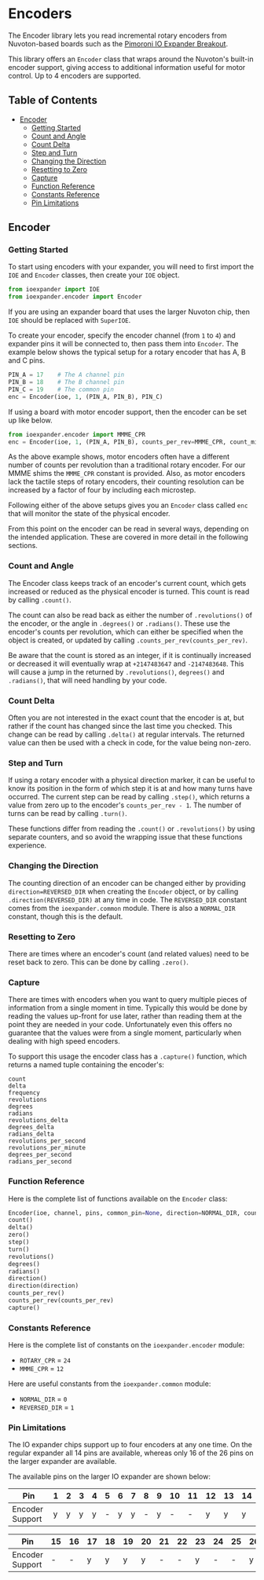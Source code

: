 # Encoders <!-- omit in toc -->

The Encoder library lets you read incremental rotary encoders from Nuvoton-based boards such as the [Pimoroni IO Expander Breakout](https://shop.pimoroni.com/products/io-expander).

This library offers an `Encoder` class that wraps around the Nuvoton's built-in encoder support, giving access to additional information useful for motor control. Up to 4 encoders are supported.


## Table of Contents <!-- omit in toc -->
- [Encoder](#encoder)
  - [Getting Started](#getting-started)
  - [Count and Angle](#count-and-angle)
  - [Count Delta](#count-delta)
  - [Step and Turn](#step-and-turn)
  - [Changing the Direction](#changing-the-direction)
  - [Resetting to Zero](#resetting-to-zero)
  - [Capture](#capture)
  - [Function Reference](#function-reference)
  - [Constants Reference](#constants-reference)
  - [Pin Limitations](#pin-limitations)


## Encoder

### Getting Started

To start using encoders with your expander, you will need to first import the `IOE` and `Encoder` classes, then create your `IOE` object.
```python
from ioexpander import IOE
from ioexpander.encoder import Encoder
```
If you are using an expander board that uses the larger Nuvoton chip, then `IOE` should be replaced with `SuperIOE`.

To create your encoder, specify the encoder channel (from `1` to `4`) and expander pins it will be connected to, then pass them into `Encoder`. The example below shows the typical setup for a rotary encoder that has A, B and C pins.
```python
PIN_A = 17    # The A channel pin
PIN_B = 18    # The B channel pin
PIN_C = 19    # The common pin
enc = Encoder(ioe, 1, (PIN_A, PIN_B), PIN_C)
```

If using a board with motor encoder support, then the encoder can be set up like below.
```python
from ioexpander.encoder import MMME_CPR
enc = Encoder(ioe, 1, (PIN_A, PIN_B), counts_per_rev=MMME_CPR, count_microsteps=True)
```

As the above example shows, motor encoders often have a different number of counts per revolution than a traditional rotary encoder. For our MMME shims the `MMME_CPR` constant is provided. Also, as motor encoders lack the tactile steps of rotary encoders, their counting resolution can be increased by a factor of four by including each microstep.

Following either of the above setups gives you an `Encoder` class called `enc` that will monitor the state of the physical encoder.

From this point on the encoder can be read in several ways, depending on the intended application. These are covered in more detail in the following sections.


### Count and Angle

The Encoder class keeps track of an encoder's current count, which gets increased or reduced as the physical encoder is turned. This count is read by calling `.count()`.

The count can also be read back as either the number of `.revolutions()` of the encoder, or the angle in `.degrees()` or `.radians()`. These use the encoder's counts per revolution, which can either be specified when the object is created, or updated by calling `.counts_per_rev(counts_per_rev)`.

Be aware that the count is stored as an integer, if it is continually increased or decreased it will eventually wrap at `+2147483647` and `-2147483648`. This will cause a jump in the returned by `.revolutions()`, `degrees()` and `.radians()`, that will need handling by your code.


### Count Delta

Often you are not interested in the exact count that the encoder is at, but rather if the count has changed since the last time you checked. This change can be read by calling `.delta()` at regular intervals. The returned value can then be used with a check in code, for the value being non-zero.


### Step and Turn

If using a rotary encoder with a physical direction marker, it can be useful to know its position in the form of which step it is at and how many turns have occurred. The current step can be read by calling `.step()`, which returns a value from zero up to the encoder's `counts_per_rev - 1`. The number of turns can be read by calling `.turn()`.

These functions differ from reading the `.count()` or `.revolutions()` by using separate counters, and so avoid the wrapping issue that these functions experience.


### Changing the Direction

The counting direction of an encoder can be changed either by providing `direction=REVERSED_DIR` when creating the `Encoder` object, or by calling `.direction(REVERSED_DIR)` at any time in code. The `REVERSED_DIR` constant comes from the `ioexpander.common` module. There is also a `NORMAL_DIR` constant, though this is the default.


### Resetting to Zero

There are times where an encoder's count (and related values) need to be reset back to zero. This can be done by calling `.zero()`.


### Capture

There are times with encoders when you want to query multiple pieces of information from a single moment in time. Typically this would be done by reading the values up-front for use later, rather than reading them at the point they are needed in your code. Unfortunately even this offers no guarantee that the values were from a single moment, particularly when dealing with high speed encoders.

To support this usage the encoder class has a `.capture()` function, which returns a named tuple containing the encoder's:
```
count
delta
frequency
revolutions
degrees
radians
revolutions_delta
degrees_delta
radians_delta
revolutions_per_second
revolutions_per_minute
degrees_per_second
radians_per_second
```


### Function Reference

Here is the complete list of functions available on the `Encoder` class:
```python
Encoder(ioe, channel, pins, common_pin=None, direction=NORMAL_DIR, counts_per_rev=ROTARY_CPR, count_microsteps=False)
count()
delta()
zero()
step()
turn()
revolutions()
degrees()
radians()
direction()
direction(direction)
counts_per_rev()
counts_per_rev(counts_per_rev)
capture()
```

### Constants Reference

Here is the complete list of constants on the `ioexpander.encoder` module:

* `ROTARY_CPR` = `24`
* `MMME_CPR` = `12`

Here are useful constants from the `ioexpander.common` module:

* `NORMAL_DIR` = `0`
* `REVERSED_DIR` = `1`


### Pin Limitations

The IO expander chips support up to four encoders at any one time. On the regular expander all 14 pins are available, whereas only 16 of the 26 pins on the larger expander are available.

The available pins on the larger IO expander are shown below:

| Pin             | 1 | 2 | 3 | 4 | 5 | 6 | 7 | 8 | 9 | 10 | 11 | 12 | 13 | 14 |
|-----------------|---|---|---|---|---|---|---|---|---|----|----|----|----|----|
| Encoder Support | y | y | y | y | - | y | y | - | y | -  | -  | y  | y  | y  |

| Pin             | 15 | 16 | 17 | 18 | 19 | 20 | 21 | 22 | 23 | 24 | 25 | 26 |
|-----------------|----|----|----|----|----|----|----|----|----|----|----|----|
| Encoder Support | -  | -  | y  | y  | y  | y  | -  | -  | y  | -  | -  | y  |
